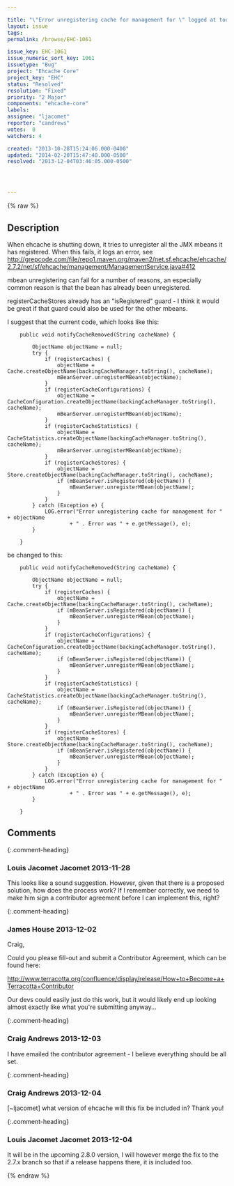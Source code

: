 ```yaml
---

title: "\"Error unregistering cache for management for \" logged at too high of a priority"
layout: issue
tags: 
permalink: /browse/EHC-1061

issue_key: EHC-1061
issue_numeric_sort_key: 1061
issuetype: "Bug"
project: "Ehcache Core"
project_key: "EHC"
status: "Resolved"
resolution: "Fixed"
priority: "2 Major"
components: "ehcache-core"
labels: 
assignee: "ljacomet"
reporter: "candrews"
votes:  0
watchers: 4

created: "2013-10-28T15:24:06.000-0400"
updated: "2014-02-20T15:47:40.000-0500"
resolved: "2013-12-04T03:46:05.000-0500"




---
```


{% raw %}

## Description

<div markdown="1" class="description">

When ehcache is shutting down, it tries to unregister all the JMX mbeans it has registered. When this fails, it logs an error, see http://grepcode.com/file/repo1.maven.org/maven2/net.sf.ehcache/ehcache/2.7.2/net/sf/ehcache/management/ManagementService.java#412

mbean unregistering can fail for a number of reasons, an especially common reason is that the bean has already been unregistered.

registerCacheStores already has an "isRegistered" guard - I think it would be great if that guard could also be used for the other mbeans.

I suggest that the current code, which looks like this:

```
    public void notifyCacheRemoved(String cacheName) {

        ObjectName objectName = null;
        try {
            if (registerCaches) {
                objectName = Cache.createObjectName(backingCacheManager.toString(), cacheName);
                mBeanServer.unregisterMBean(objectName);
            }
            if (registerCacheConfigurations) {
                objectName = CacheConfiguration.createObjectName(backingCacheManager.toString(), cacheName);
                mBeanServer.unregisterMBean(objectName);
            }
            if (registerCacheStatistics) {
                objectName = CacheStatistics.createObjectName(backingCacheManager.toString(), cacheName);
                mBeanServer.unregisterMBean(objectName);
            }
            if (registerCacheStores) {
                objectName = Store.createObjectName(backingCacheManager.toString(), cacheName);
                if (mBeanServer.isRegistered(objectName)) {
                    mBeanServer.unregisterMBean(objectName);
                }
            }
        } catch (Exception e) {
            LOG.error("Error unregistering cache for management for " + objectName
                    + " . Error was " + e.getMessage(), e);
        }

    }
```


be changed to this:

```
    public void notifyCacheRemoved(String cacheName) {

        ObjectName objectName = null;
        try {
            if (registerCaches) {
                objectName = Cache.createObjectName(backingCacheManager.toString(), cacheName);
                if (mBeanServer.isRegistered(objectName)) {
                    mBeanServer.unregisterMBean(objectName);
                }
            }
            if (registerCacheConfigurations) {
                objectName = CacheConfiguration.createObjectName(backingCacheManager.toString(), cacheName);
                if (mBeanServer.isRegistered(objectName)) {
                    mBeanServer.unregisterMBean(objectName);
                }
            }
            if (registerCacheStatistics) {
                objectName = CacheStatistics.createObjectName(backingCacheManager.toString(), cacheName);
                if (mBeanServer.isRegistered(objectName)) {
                    mBeanServer.unregisterMBean(objectName);
                }
            }
            if (registerCacheStores) {
                objectName = Store.createObjectName(backingCacheManager.toString(), cacheName);
                if (mBeanServer.isRegistered(objectName)) {
                    mBeanServer.unregisterMBean(objectName);
                }
            }
        } catch (Exception e) {
            LOG.error("Error unregistering cache for management for " + objectName
                    + " . Error was " + e.getMessage(), e);
        }

    }
```


</div>

## Comments


{:.comment-heading}
### **Louis Jacomet Jacomet** <span class="date">2013-11-28</span>

<div markdown="1" class="comment">

This looks like a sound suggestion.
However, given that there is a proposed solution, how does the process work?
If I remember correctly, we need to make him sign a contributor agreement before I can implement this, right?

</div>


{:.comment-heading}
### **James House** <span class="date">2013-12-02</span>

<div markdown="1" class="comment">

Craig,

Could you please fill-out and submit a Contributor Agreement, which can be found here:

http://www.terracotta.org/confluence/display/release/How+to+Become+a+Terracotta+Contributor

Our devs could easily just do this work, but it would likely end up looking almost exactly like what you're submitting anyway...


</div>


{:.comment-heading}
### **Craig Andrews** <span class="date">2013-12-03</span>

<div markdown="1" class="comment">

I have emailed the contributor agreement - I believe everything should be all set.

</div>


{:.comment-heading}
### **Craig Andrews** <span class="date">2013-12-04</span>

<div markdown="1" class="comment">

[~ljacomet] what version of ehcache will this fix be included in? Thank you!

</div>


{:.comment-heading}
### **Louis Jacomet Jacomet** <span class="date">2013-12-04</span>

<div markdown="1" class="comment">

It will be in the upcoming 2.8.0 version, I will however merge the fix to the 2.7.x branch so that if a release happens there, it is included too.

</div>



{% endraw %}
